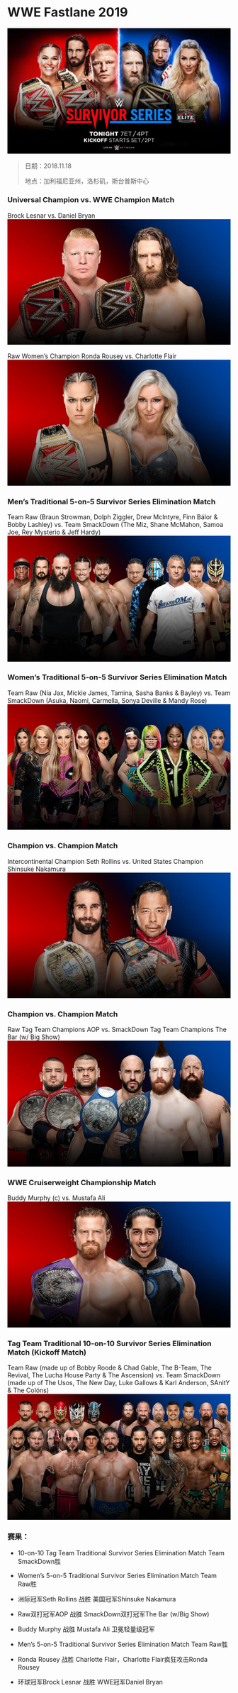 # WWE Fastlane 2019

![](MatchCard/0.jpg)

>日期：2018.11.18
>
>地点：加利福尼亚州，洛杉矶，斯台普斯中心

### Universal Champion vs. WWE Champion Match
Brock Lesnar vs. Daniel Bryan
![](MatchCard/1.jpg)

Raw Women’s Champion Ronda Rousey vs. Charlotte Flair
![](MatchCard/2.jpg)

### Men’s Traditional 5-on-5 Survivor Series Elimination Match
Team Raw (Braun Strowman, Dolph Ziggler, Drew McIntyre, Finn Bálor & Bobby Lashley) vs. Team SmackDown (The Miz, Shane McMahon, Samoa Joe, Rey Mysterio & Jeff Hardy)
![](MatchCard/3.jpg)

### Women’s Traditional 5-on-5 Survivor Series Elimination Match
Team Raw (Nia Jax, Mickie James, Tamina, Sasha Banks & Bayley) vs. Team SmackDown (Asuka, Naomi, Carmella, Sonya Deville & Mandy Rose)
![](MatchCard/4.jpg)

### Champion vs. Champion Match
Intercontinental Champion Seth Rollins vs. United States Champion Shinsuke Nakamura
![](MatchCard/5.jpg)

### Champion vs. Champion Match
Raw Tag Team Champions AOP vs. SmackDown Tag Team Champions The Bar (w/ Big Show)
![](MatchCard/6.jpg)

### WWE Cruiserweight Championship Match
Buddy Murphy (c) vs. Mustafa Ali
![](MatchCard/7.jpg)

### Tag Team Traditional 10-on-10 Survivor Series Elimination Match (Kickoff Match) 
Team Raw (made up of Bobby Roode & Chad Gable, The B-Team, The Revival, The Lucha House Party & The Ascension) vs. Team SmackDown (made up of The Usos, The New Day, Luke Gallows & Karl Anderson, SAnitY & The Colóns) 
![](MatchCard/8.jpg) 



### 赛果：
- 10-on-10 Tag Team Traditional Survivor Series Elimination Match Team SmackDown胜

- Women’s 5-on-5 Traditional Survivor Series Elimination Match Team Raw胜

- 洲际冠军Seth Rollins 战胜 美国冠军Shinsuke Nakamura

- Raw双打冠军AOP 战胜 SmackDown双打冠军The Bar (w/Big Show)

- Buddy Murphy 战胜 Mustafa Ali 卫冕轻量级冠军

- Men’s 5-on-5 Traditional Survivor Series Elimination Match Team Raw胜

- Ronda Rousey 战胜 Charlotte Flair，Charlotte Flair疯狂攻击Ronda Rousey

- 环球冠军Brock Lesnar 战胜 WWE冠军Daniel Bryan
